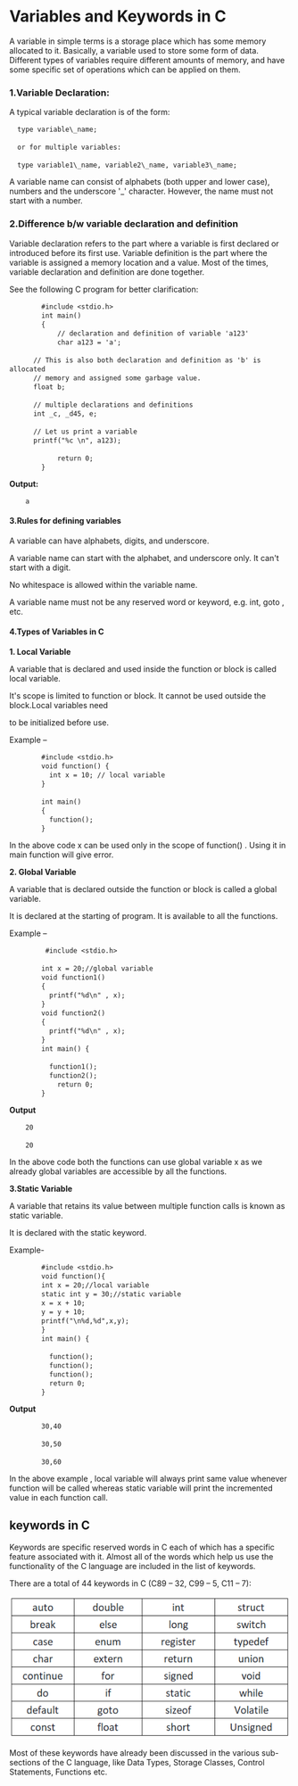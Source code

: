 

# **Variables and Keywords in C**

A variable in simple terms is a storage place which has some memory allocated to it. Basically, a variable used to store some form of data. Different types of variables require different amounts of memory, and have some specific set of operations which can be applied on them.

### 1.Variable Declaration:

A typical variable declaration is of the form:

```text
  type variable\_name;

  or for multiple variables:

  type variable1\_name, variable2\_name, variable3\_name;
```

A variable name can consist of alphabets \(both upper and lower case\), numbers and the underscore '\_' character. However, the name must not start with a number.

### 2.Difference b/w variable declaration and definition

Variable declaration refers to the part where a variable is first declared or introduced before its first use. Variable definition is the part where the variable is assigned a memory location and a value. Most of the times, variable declaration and definition are done together.

See the following C program for better clarification:

```text
        #include <stdio.h>
        int main()
        {
            // declaration and definition of variable 'a123'
            char a123 = 'a';

      // This is also both declaration and definition as 'b' is allocated
      // memory and assigned some garbage value.  
      float b; 

      // multiple declarations and definitions
      int _c, _d45, e;

      // Let us print a variable
      printf("%c \n", a123);

            return 0;
        }
```

**Output:**

```text
    a
```

#### 3.Rules for defining variables

A variable can have alphabets, digits, and underscore.

A variable name can start with the alphabet, and underscore only. It can't start with a digit.

No whitespace is allowed within the variable name.

A variable name must not be any reserved word or keyword, e.g. int, goto , etc.

#### 4.Types of Variables in C

**1. Local Variable**

A variable that is declared and used inside the function or block is called local variable.

It's scope is limited to function or block. It cannot be used outside the block.Local variables need

to be initialized before use.

Example –

```text
        #include <stdio.h>
        void function() {
          int x = 10; // local variable
        }

        int main()
        {
          function();
        }
```

In the above code x can be used only in the scope of function\(\) . Using it in main function will give error.

**2. Global Variable**

A variable that is declared outside the function or block is called a global variable.

It is declared at the starting of program. It is available to all the functions.

Example –

```text
         #include <stdio.h>

        int x = 20;//global variable
        void function1()
        {
          printf("%d\n" , x);
        }
        void function2()
        {
          printf("%d\n" , x);
        }
        int main() {

          function1();
          function2();
            return 0;
        }
```

**Output**

```text
    20

    20
```

In the above code both the functions can use global variable x as we already global variables are accessible by all the functions.

**3.Static Variable**

A variable that retains its value between multiple function calls is known as static variable.

It is declared with the static keyword.

Example-

```text
        #include <stdio.h>
        void function(){ 
        int x = 20;//local variable 
        static int y = 30;//static variable 
        x = x + 10; 
        y = y + 10; 
        printf("\n%d,%d",x,y); 
        } 
        int main() {

          function();
          function();
          function();
          return 0;
        }
```

**Output**

```text
        30,40

        30,50

        30,60
```

In the above example , local variable will always print same value whenever function will be called whereas static variable will print the incremented value in each function call.

## keywords in C

Keywords are specific reserved words in C each of which has a specific feature associated with it. Almost all of the words which help us use the functionality of the C language are included in the list of keywords.

There are a total of 44 keywords in C \(C89 – 32, C99 – 5, C11 – 7\):

![](../.gitbook/assets/keywords.png)

Most of these keywords have already been discussed in the various sub-sections of the C language, like Data Types, Storage Classes, Control Statements, Functions etc.

